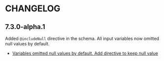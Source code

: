 # CHANGELOG

## 7.3.0-alpha.1
Added `@includeNull` directive in the schema. All input variables now omitted null values by default.

- [Variables omitted null values by default. Add directive to keep null value](https://github.com/HarikiRito/artemis/pull/1)